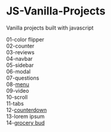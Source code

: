 # JS-Vanilla-Projects

<p>Vanilla projects built with javascript</p>

01-color flipper <br />
02-counter <br />
03-reviews <br />
04-navbar <br />
05-sidebar <br />
06-modal <br />
07-questions <br />
08-[menu](https://xxxmenuxxx.netlify.app/) <br /> 
09-video <br /> 
10-scroll <br />
11-tabs <br />
12-[counterdown](https://xxxcountdownxxx.netlify.app/) <br />
13-lorem ipsum <br />
14-[grocery bud](https://xxxgrocery-budxxx.netlify.app/) <br />
